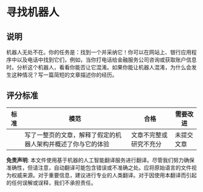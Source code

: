 # 寻找机器人

## 说明

机器人无处不在。你的任务是：找到一个并采纳它！你可以在网站上、银行应用程序中以及电话中找到它们，例如，当你打电话给金融服务公司咨询或获取账户信息时。分析这个机器人，看看你能否让它混淆。如果你能让机器人混淆，为什么会发生这种情况？写一篇简短的文章描述你的经历。

## 评分标准

| 标准     | 模范                                                                                                     | 合格                                     | 需要改进             |
| -------- | ------------------------------------------------------------------------------------------------------------- | -------------------------------------------- | --------------------- |
|          | 写了一整页的文章，解释了假定的机器人架构并概述了你与它的体验 | 文章不完整或研究不充分 | 未提交文章 |

**免责声明**:
本文件使用基于机器的人工智能翻译服务进行翻译。尽管我们努力确保准确性，但请注意，自动翻译可能包含错误或不准确之处。应将原始语言的文件视为权威来源。对于重要信息，建议进行专业的人类翻译。对于因使用本翻译而引起的任何误解或误释，我们不承担责任。